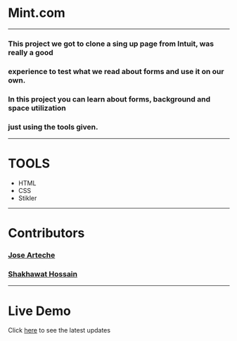 # Mint.com
---
### This project we got to clone a sing up page from Intuit, was really a good
### experience to test what we read about forms and use it on our own.
### In this project you can learn about forms, background and space utilization
### just using the tools given.
---
# TOOLS
- HTML
- CSS
- Stikler
---
# Contributors

### [Jose Arteche](https://github.com/trillianjose)
### [Shakhawat Hossain](https://github.com/shshamim63)
---
# Live Demo

Click [here](https://trillianjose.github.io/mint.com_singup/) to see the latest updates
